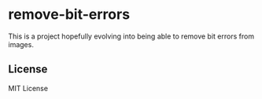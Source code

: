 # remove-bit-errors

This is a project hopefully evolving into being able to remove bit errors from images.

## License

MIT License
